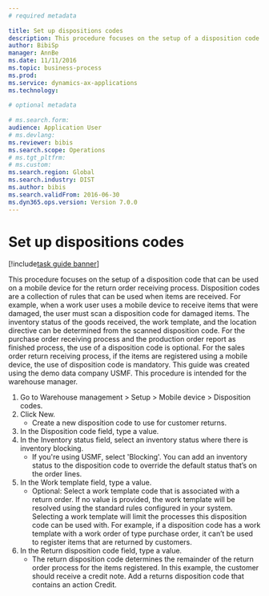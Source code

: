 ```yaml
--- 
# required metadata 
 
title: Set up dispositions codes
description: This procedure focuses on the setup of a disposition code that can be used on a mobile device for the return order receiving process. 
author: BibiSp
manager: AnnBe 
ms.date: 11/11/2016
ms.topic: business-process 
ms.prod:  
ms.service: dynamics-ax-applications 
ms.technology:  
 
# optional metadata 
 
# ms.search.form:   
audience: Application User 
# ms.devlang:  
ms.reviewer: bibis
ms.search.scope: Operations 
# ms.tgt_pltfrm:  
# ms.custom:  
ms.search.region: Global
ms.search.industry: DIST
ms.author: bibis
ms.search.validFrom: 2016-06-30 
ms.dyn365.ops.version: Version 7.0.0 
---
```

# Set up dispositions codes

[!include[task guide banner](../../includes/task-guide-banner.md)]

This procedure focuses on the setup of a disposition code that can be used on a mobile device for the return order receiving process. Disposition codes are a collection of rules that can be used when items are received. For example, when a work user uses a mobile device to receive items that were damaged, the user must scan a disposition code for damaged items. The inventory status of the goods received, the work template, and the location directive can be determined from the scanned disposition code. For the purchase order receiving process and the production order report as finished process, the use of a disposition code is optional. For the sales order return receiving process, if the items are registered using a mobile device, the use of disposition code is mandatory.  This guide was created using the demo data company USMF. This procedure is intended for the warehouse manager. 

1. Go to Warehouse management > Setup > Mobile device > Disposition codes.
2. Click New.
    * Create a new disposition code to use for customer returns.  
3. In the Disposition code field, type a value.
4. In the Inventory status field, select an inventory status where there is inventory blocking.
    * If you're using USMF, select 'Blocking'. You can add an inventory status to the disposition code to override the default status that’s on the order lines.  
5. In the Work template field, type a value.
    * Optional: Select a work template code that is associated with a return order. If no value is provided, the work template will be resolved using the standard rules configured in your system. Selecting a work template will limit the processes this disposition code can be used with. For example, if a disposition code has a work template with a work order of type purchase order, it can’t be used to register items that are returned by customers.  
6. In the Return disposition code field, type a value.
    * The return disposition code determines the remainder of the return order process for the items registered. In this example, the customer should receive a credit note. Add a returns disposition code that contains an action Credit.  

